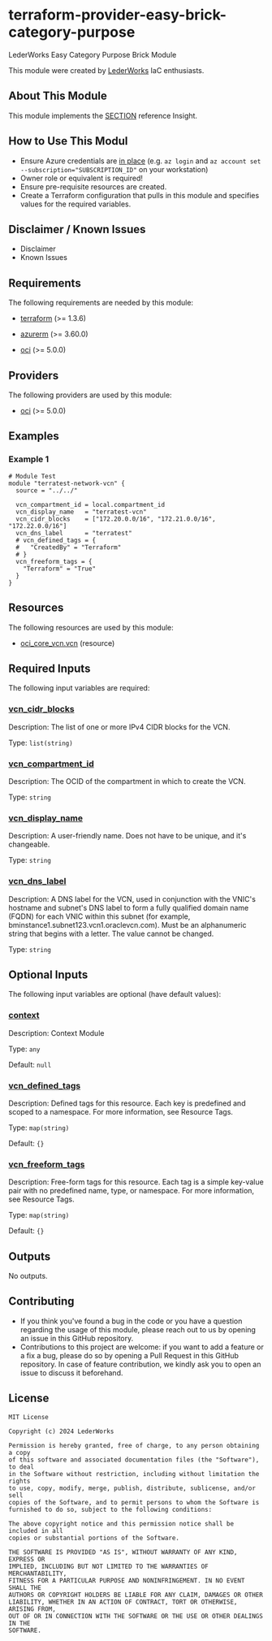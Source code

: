 <!-- BEGIN_TF_DOCS -->
<!-- markdownlint-disable-file MD033 MD012 -->
# terraform-provider-easy-brick-category-purpose
LederWorks Easy Category Purpose Brick Module

This module were created by [LederWorks](https://lederworks.com) IaC enthusiasts.

## About This Module
This module implements the [SECTION](https://lederworks.com/docs/microsoft-azure/bricks/compute/#section) reference Insight.

## How to Use This Modul
- Ensure Azure credentials are [in place](https://registry.terraform.io/providers/hashicorp/azurerm/latest/docs#authenticating-to-azure) (e.g. `az login` and `az account set --subscription="SUBSCRIPTION_ID"` on your workstation)
- Owner role or equivalent is required!
- Ensure pre-requisite resources are created.
- Create a Terraform configuration that pulls in this module and specifies values for the required variables.

## Disclaimer / Known Issues
- Disclaimer
- Known Issues

## Requirements

The following requirements are needed by this module:

- <a name="requirement_terraform"></a> [terraform](#requirement\_terraform) (>= 1.3.6)

- <a name="requirement_azurerm"></a> [azurerm](#requirement\_azurerm) (>= 3.60.0)

- <a name="requirement_oci"></a> [oci](#requirement\_oci) (>= 5.0.0)

## Providers

The following providers are used by this module:

- <a name="provider_oci"></a> [oci](#provider\_oci) (>= 5.0.0)

## Examples

### Example 1
```hcl
# Module Test
module "terratest-network-vcn" {
  source = "../../"

  vcn_compartment_id = local.compartment_id
  vcn_display_name   = "terratest-vcn"
  vcn_cidr_blocks    = ["172.20.0.0/16", "172.21.0.0/16", "172.22.0.0/16"]
  vcn_dns_label      = "terratest"
  # vcn_defined_tags = {
  #   "CreatedBy" = "Terraform"
  # }
  vcn_freeform_tags = {
    "Terraform" = "True"
  }
}
```

## Resources

The following resources are used by this module:

- [oci_core_vcn.vcn](https://registry.terraform.io/providers/oracle/oci/latest/docs/resources/core_vcn) (resource)

## Required Inputs

The following input variables are required:

### <a name="input_vcn_cidr_blocks"></a> [vcn\_cidr\_blocks](#input\_vcn\_cidr\_blocks)

Description: The list of one or more IPv4 CIDR blocks for the VCN.

Type: `list(string)`

### <a name="input_vcn_compartment_id"></a> [vcn\_compartment\_id](#input\_vcn\_compartment\_id)

Description: The OCID of the compartment in which to create the VCN.

Type: `string`

### <a name="input_vcn_display_name"></a> [vcn\_display\_name](#input\_vcn\_display\_name)

Description: A user-friendly name. Does not have to be unique, and it's changeable.

Type: `string`

### <a name="input_vcn_dns_label"></a> [vcn\_dns\_label](#input\_vcn\_dns\_label)

Description: A DNS label for the VCN, used in conjunction with the VNIC's hostname and subnet's DNS label to form a fully qualified domain name (FQDN) for each VNIC within this subnet (for example, bminstance1.subnet123.vcn1.oraclevcn.com). Must be an alphanumeric string that begins with a letter. The value cannot be changed.

Type: `string`

## Optional Inputs

The following input variables are optional (have default values):

### <a name="input_context"></a> [context](#input\_context)

Description: Context Module

Type: `any`

Default: `null`

### <a name="input_vcn_defined_tags"></a> [vcn\_defined\_tags](#input\_vcn\_defined\_tags)

Description: Defined tags for this resource. Each key is predefined and scoped to a namespace. For more information, see Resource Tags.

Type: `map(string)`

Default: `{}`

### <a name="input_vcn_freeform_tags"></a> [vcn\_freeform\_tags](#input\_vcn\_freeform\_tags)

Description: Free-form tags for this resource. Each tag is a simple key-value pair with no predefined name, type, or namespace. For more information, see Resource Tags.

Type: `map(string)`

Default: `{}`

## Outputs

No outputs.

<!-- markdownlint-disable-file MD033 MD012 -->
## Contributing

* If you think you've found a bug in the code or you have a question regarding
  the usage of this module, please reach out to us by opening an issue in
  this GitHub repository.
* Contributions to this project are welcome: if you want to add a feature or a
  fix a bug, please do so by opening a Pull Request in this GitHub repository.
  In case of feature contribution, we kindly ask you to open an issue to
  discuss it beforehand.

## License

```text
MIT License

Copyright (c) 2024 LederWorks

Permission is hereby granted, free of charge, to any person obtaining a copy
of this software and associated documentation files (the "Software"), to deal
in the Software without restriction, including without limitation the rights
to use, copy, modify, merge, publish, distribute, sublicense, and/or sell
copies of the Software, and to permit persons to whom the Software is
furnished to do so, subject to the following conditions:

The above copyright notice and this permission notice shall be included in all
copies or substantial portions of the Software.

THE SOFTWARE IS PROVIDED "AS IS", WITHOUT WARRANTY OF ANY KIND, EXPRESS OR
IMPLIED, INCLUDING BUT NOT LIMITED TO THE WARRANTIES OF MERCHANTABILITY,
FITNESS FOR A PARTICULAR PURPOSE AND NONINFRINGEMENT. IN NO EVENT SHALL THE
AUTHORS OR COPYRIGHT HOLDERS BE LIABLE FOR ANY CLAIM, DAMAGES OR OTHER
LIABILITY, WHETHER IN AN ACTION OF CONTRACT, TORT OR OTHERWISE, ARISING FROM,
OUT OF OR IN CONNECTION WITH THE SOFTWARE OR THE USE OR OTHER DEALINGS IN THE
SOFTWARE.
```
<!-- END_TF_DOCS -->